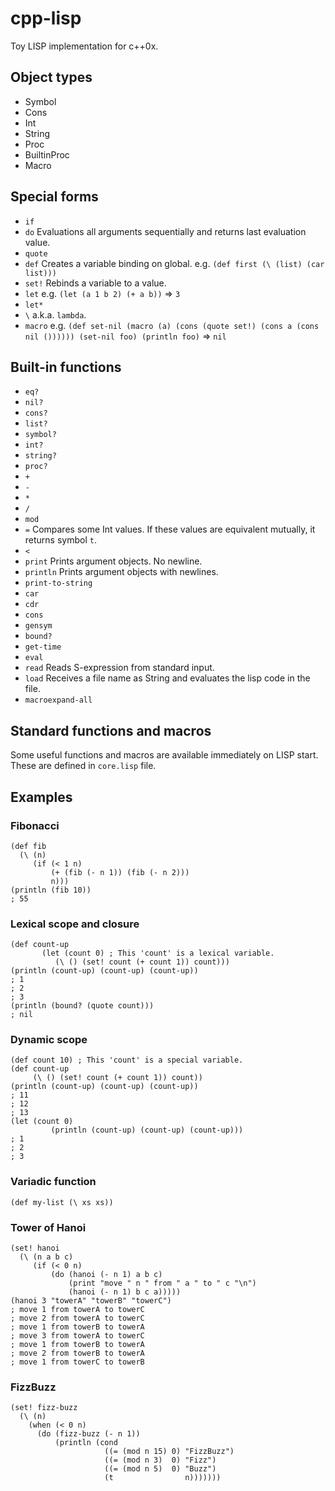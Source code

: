 # cpp-lisp
Toy LISP implementation for c++0x.

## Object types
- Symbol
- Cons
- Int
- String
- Proc
- BuiltinProc
- Macro

## Special forms
- `if`
- `do` Evaluations all arguments sequentially and returns last evaluation value.
- `quote`
- `def` Creates a variable binding on global. e.g. `(def first (\ (list) (car list)))`
- `set!` Rebinds a variable to a value.
- `let` e.g. `(let (a 1 b 2) (+ a b))` => `3`
- `let*`
- `\` a.k.a. `lambda`.
- `macro` e.g. `(def set-nil (macro (a) (cons (quote set!) (cons a (cons nil ()))))) (set-nil foo) (println foo)` => `nil`

## Built-in functions
- `eq?`
- `nil?`
- `cons?`
- `list?`
- `symbol?`
- `int?`
- `string?`
- `proc?`
- `+`
- `-`
- `*`
- `/`
- `mod`
- `=` Compares some Int values. If these values are equivalent mutually, it returns symbol `t`.
- `<`
- `print` Prints argument objects. No newline.
- `println` Prints argument objects with newlines.
- `print-to-string`
- `car`
- `cdr`
- `cons`
- `gensym`
- `bound?`
- `get-time`
- `eval`
- `read` Reads S-expression from standard input.
- `load` Receives a file name as String and evaluates the lisp code in the file.
- `macroexpand-all`

## Standard functions and macros
Some useful functions and macros are available immediately on LISP start. These are defined in `core.lisp` file.


## Examples

### Fibonacci
```
(def fib
  (\ (n)
     (if (< 1 n)
         (+ (fib (- n 1)) (fib (- n 2)))
         n)))
(println (fib 10))
; 55
```

### Lexical scope and closure
```
(def count-up
	   (let (count 0) ; This 'count' is a lexical variable.
          (\ () (set! count (+ count 1)) count)))
(println (count-up) (count-up) (count-up))
; 1
; 2
; 3
(println (bound? (quote count)))
; nil
```

### Dynamic scope
```
(def count 10) ; This 'count' is a special variable.
(def count-up
     (\ () (set! count (+ count 1)) count))
(println (count-up) (count-up) (count-up))
; 11
; 12
; 13
(let (count 0)
		 (println (count-up) (count-up) (count-up)))
; 1
; 2
; 3
```

### Variadic function
```
(def my-list (\ xs xs))
```

### Tower of Hanoi
```
(set! hanoi
  (\ (n a b c)
     (if (< 0 n)
         (do (hanoi (- n 1) a b c)
             (print "move " n " from " a " to " c "\n")
             (hanoi (- n 1) b c a)))))
(hanoi 3 "towerA" "towerB" "towerC")
; move 1 from towerA to towerC
; move 2 from towerA to towerC
; move 1 from towerB to towerA
; move 3 from towerA to towerC
; move 1 from towerB to towerA
; move 2 from towerB to towerA
; move 1 from towerC to towerB
```

### FizzBuzz
```
(set! fizz-buzz
  (\ (n)
    (when (< 0 n)
      (do (fizz-buzz (- n 1))
          (println (cond
                     ((= (mod n 15) 0) "FizzBuzz")
                     ((= (mod n 3)  0) "Fizz")
                     ((= (mod n 5)  0) "Buzz")
                     (t                n)))))))
```
